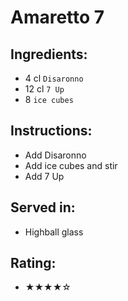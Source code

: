# Amaretto 7

## Ingredients:
- 4 cl `Disaronno`
- 12 cl `7 Up`
- 8 `ice cubes`

## Instructions:
- Add Disaronno
- Add ice cubes and stir
- Add 7 Up

## Served in:
- Highball glass

## Rating:
- ★★★★☆